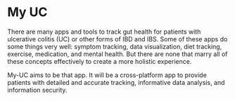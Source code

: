 # My UC
There are many apps and tools to track gut health for patients with ulcerative colitis (UC) or other forms of IBD and IBS.  Some of these apps do some things very well: symptom tracking, data visualization, diet tracking, exercise, medication, and mental health.  But there are none that marry all of these concepts effectively to create a more holistic experience.

My-UC aims to be that app.  It will be a cross-platform app to provide patients with detailed and accurate tracking, informative data analysis, and information security.